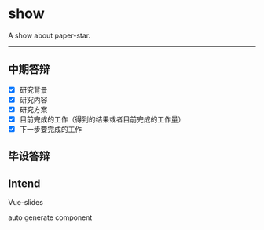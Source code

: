 # show

A show about paper-star.

---

## 中期答辩

- [x] 研究背景
- [x] 研究内容
- [x] 研究方案
- [x] 目前完成的工作（得到的结果或者目前完成的工作量）
- [x] 下一步要完成的工作

## 毕设答辩

## Intend

Vue-slides

auto generate component